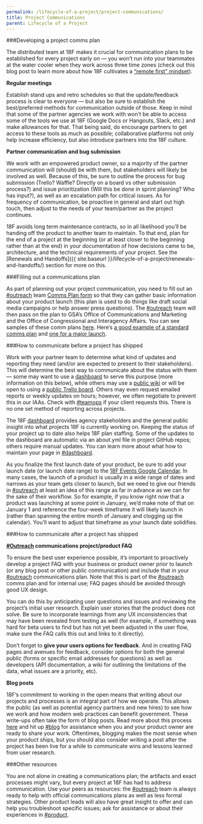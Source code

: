 ```yaml
---
permalink: /lifecycle-of-a-project/project-communications/
title: Project Communications
parent: Lifecycle of a Project
---
```

###Developing a project comms plan

The distributed team at 18F makes it crucial for communication plans to be established for every project early on — you won’t run into your teammates at the water cooler when they work across three time zones (check out this blog post to learn more about how 18F cultivates a [“remote first” mindset](https://18f.gsa.gov/2015/10/15/best-practices-for-distributed-teams/)). 

**Regular meetings**

Establish stand ups and retro schedules so that the update/feedback process is clear to everyone — but also be sure to establish the best/preferred methods for communication outside of those. Keep in mind that some of the partner agencies we work with won’t be able to access some of the tools we use at 18F (Google Docs or Hangouts, Slack, etc.) and make allowances for that. That being said, do encourage partners to get access to these tools as much as possible; collaborative platforms not only help increase efficiency, but also introduce partners into the 18F culture.

**Partner communication and bug submission**

We work with an empowered product owner, so a majority of the partner communication will (should) be with them, but stakeholders will likely be involved as well. Because of this, be sure to outline the process for bug submission (Trello? Waffle? Directly on a board vs other submission process?) and issue prioritization (Will this be done in sprint planning? Who has input?), as well as an escalation path for critical issues. As for frequency of communication, be proactive in general and start out high touch, then adjust to the needs of your team/partner as the project continues. 

18F avoids long term maintenance contracts, so in all likelihood you’ll be handing off the product to another team to maintain. To that end, plan for the end of a project at the beginning (or at least closer to the beginning rather than at the end) in your documentation of how decisions came to be, architecture, and the technical requirements of your project. See the [Renewals and Handoffs]({{ site.baseurl }}/lifecycle-of-a-project/renewals-and-handoffs/) section for more on this.

###Filling out a communications plan

As part of planning out your project communication, you need to fill out an [#outreach](https://18f.slack.com/messages/outreach/) team [Comms Plan form]() so that they can gather basic information about your product launch (this plan is used to do things like draft social media campaigns or help answer press questions). The [#outreach](https://18f.slack.com/messages/outreach/) team will then pass on the plan to GSA’s Office of Communications and Marketing and the Office of Congressional and Interagency Affairs. You can see samples of these comm plans [here](https://drive.google.com/drive/u/0/folders/0B7hjBcSbIxAnfndJTWJDWjVaX2NjVnRfNGhGazRjYnNVVXhHcnJuNmJOdEtXQ09VTkNBU0E). Here’s [a good example of a standard comms plan](https://docs.google.com/document/d/1hqdYs2yR4iBhqFP-utEcdqQLdteJvgx5lP9L2ROzNhI/edit#heading=h.luo7pdd2ubbk) and [one for a major launch](https://docs.google.com/document/d/1zFk9rpV8LcdbaaS25K1msRzGnEoi7i0QNR2vrcENatQ/edit#heading=h.luo7pdd2ubbk).  

###How to communicate before a project has shipped

Work with your partner team to determine what kind of updates and reporting they need (and/or are expected to present to their stakeholders). This will determine the best way to communicate about the status with them — some may want to use a [dashboard](https://18f.gsa.gov/dashboard/) to serve this purpose (more information on this below), while others may use a [public wiki](https://github.com/18F/doi-extractives-data/wiki) or will be open to using a [public Trello board](https://18f.gsa.gov/2015/12/07/what-exactly-do-we-even-do-all-day/). Others may even request emailed reports or weekly updates on hours; however, we often negotiate to prevent this in our IAAs. Check with [#teamops]() if your client requests this. There is no one set method of reporting across projects. 

The 18F [dashboard](https://18f.gsa.gov/dashboard/) provides agency stakeholders and the general public insight into what projects 18F is currently working on. Keeping the status of your project up to date also helps 18F plan staffing. Some of the updates to the dashboard are automatic via an about.yml file in project GitHub repos; others require manual updates. You can learn more about what how to maintain your page in [#dashboard](https://18f.slack.com/messages/dashboard).

As you finalize the first launch date of your product, be sure to add your launch date (or launch date range) to the [18F Events Google Calendar](https://calendar.google.com/calendar/embed?src=gsa.gov_3rapmucstu32ma18da84el20ug@group.calendar.google.com&ctz=America/New_York). In many cases, the launch of a product is usually in a wide range of dates and narrows as your team gets closer to launch, but we need to give our friends in [#outreach](https://18f.slack.com/messages/outreach/) at least an idea of this range as far in advance as we can for the sake of their workflow. So for example, if you know right now that a product was launching at some point in January, we’d make note of that on January 1 and reference the four-week timeframe it will likely launch in (rather than spanning the entire month of January and clogging up the calendar). You’ll want to adjust that timeframe as your launch date solidifies.

###How to communicate after a project has shipped

**[#Outreach](https://18f.slack.com/messages/outreach/) communications project/product FAQ**

To ensure the best user experience possible, it’s important to proactively develop a project FAQ with your business or product owner prior to launch (or any blog post or other public communication) and include that in your [#outreach](https://18f.slack.com/messages/outreach/) communications plan. Note that this is part of the [#outreach](https://18f.slack.com/messages/outreach/) comms plan and for internal use; FAQ pages should be avoided through good UX design.

You can do this by anticipating user questions and issues and reviewing the project’s initial user research. Explain user stories that the product does not solve. Be sure to incorporate learnings from any UX inconsistencies that may have been revealed from testing as well (for example, if something was hard for beta users to find but has not yet been adjusted in the user flow, make sure the FAQ calls this out and links to it directly).

Don’t forget to **give your users options for feedback**. And in creating FAQ pages and avenues for feedback, consider options for both the general public (forms or specific email addresses for questions) as well as developers (API documentation, a wiki for outlining the limitations of the data, what issues are a priority, etc). 

**Blog posts**

18F’s commitment to working in the open means that writing about our projects and processes is an integral part of how we operate. This allows the public (as well as potential agency partners and new hires) to see how we work and how modern web practices can benefit government. These write-ups often take the form of blog posts. Read more about this process [here](https://hub.18f.gov/blogging/) and hit up [#blog](https://18f.slack.com/messages/blog/) for assistance when you and your product owner are ready to share your work. Oftentimes, blogging makes the most sense when your product ships, but you should also consider writing a post after the project has been live for a while to communicate wins and lessons learned from user research.

###Other resources

You are not alone in creating a communications plan; the artifacts and exact processes might vary, but every project at 18F has had to address communication. Use your peers as resources: the [#outreach](https://18f.slack.com/messages/outreach/) team is always ready to help with official communications plans as well as less formal strategies. Other product leads will also have great insight to offer and can help you troubleshoot specific issues; ask for assistance or about their experiences in [#product](https://18f.slack.com/messages/product). 
